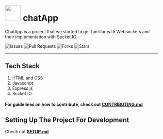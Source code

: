 # <img src="https://raw.githubusercontent.com/osBins/chatApp/main/public/img/favicon.ico" width="52"> chatApp

ChatApp is a project that we started to get familiar with Websockets and their implementation with Socket.IO.


![Issues](https://img.shields.io/github/issues/osBins/chatApp?&color=brightgreen&style=flat-square)
![Pull Requests](https://img.shields.io/github/issues-pr/osBins/chatApp?color=brightgreen&style=flat-square)
![Forks](https://img.shields.io/github/forks/osBins/chatApp?&style=flat-square)
![Stars](https://img.shields.io/github/stars/osBins/chatApp?&style=flat-square)

---
## Tech Stack
1. HTML and CSS
2. Javascript
3. Express.js
4. Socket.IO

#### For guidelines on how to contribute, check out [CONTRIBUTING.md](https://github.com/osBins/chatApp/blob/main/CONTRIBUTING.md) 

## Setting Up The Project For Development
Check out [**SETUP.md**](./SETUP.md)


